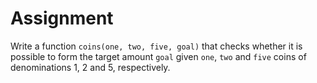 # Assignment

Write a function `coins(one, two, five, goal)` that checks
whether it is possible to form the target amount `goal` given
`one`, `two` and `five` coins of denominations 1, 2 and 5, respectively.